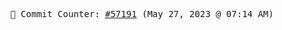 <p align="center">
    <samp>
        📮 Commit Counter: <a href="https://github.com/Javascript-void0/Javascript-void0/commits/main">#57191</a> (May 27, 2023 @ 07:14 AM)
    </samp>
</p>